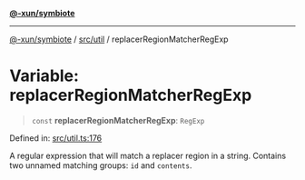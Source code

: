 [**@-xun/symbiote**](../../../README.md)

***

[@-xun/symbiote](../../../README.md) / [src/util](../README.md) / replacerRegionMatcherRegExp

# Variable: replacerRegionMatcherRegExp

> `const` **replacerRegionMatcherRegExp**: `RegExp`

Defined in: [src/util.ts:176](https://github.com/Xunnamius/symbiote/blob/15958ef64db3e6bbd3a724cff425dee47b08713b/src/util.ts#L176)

A regular expression that will match a replacer region in a string. Contains
two unnamed matching groups: `id` and `contents`.
